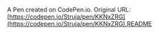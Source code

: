 A Pen created on CodePen.io. Original URL: [https://codepen.io/Struja/pen/KKNxZRG](https://codepen.io/Struja/pen/KKNxZRG).README
